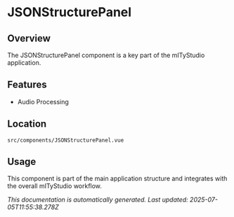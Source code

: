 # JSONStructurePanel

## Overview

The JSONStructurePanel component is a key part of the mITyStudio application.

## Features

- Audio Processing

## Location

`src/components/JSONStructurePanel.vue`

## Usage

This component is part of the main application structure and integrates with the overall mITyStudio workflow.

*This documentation is automatically generated. Last updated: 2025-07-05T11:55:38.278Z*
